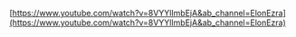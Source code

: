 [https://www.youtube.com/watch?v=8VYYlImbEjA&ab_channel=ElonEzra](https://www.youtube.com/watch?v=8VYYlImbEjA&ab_channel=ElonEzra)

